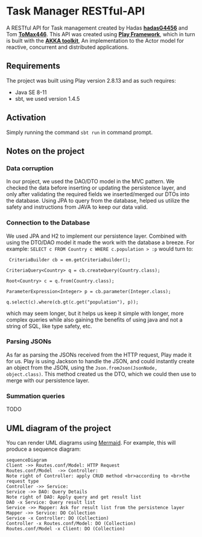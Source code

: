 # Task Manager RESTful-API
A RESTful API for Task management created by Hadas [**hadasG4456**](https://github.com/hadasG4456) and Tom [**ToMax446**](https://github.com/ToMax446).
This API was created using [**Play Framework**](https://www.playframework.com/), which in turn is built with the [**AKKA toolkit**](https://akka.io/), An implementation to the Actor model for reactive, concurrent and distributed applications.



## Requirements
The project was built using Play version 2.8.13 and as such requires:
 - Java SE 8-11
 - sbt, we used version 1.4.5

## Activation

Simply running the command `sbt run` in command prompt.

## Notes on the project

### Data corruption
In our project, we used the DAO/DTO model in the MVC pattern. We checked the data before inserting or updating the persistence layer, and only after validating the required fields we inserted/merged our DTOs into the database. Using JPA to query from the database, helped us utilize the safety and instructions from JAVA to keep our data valid.
### Connection to the Database
We used JPA and H2 to implement our persistence layer. Combined with using the DTO/DAO model it made the work with the database a breeze.
For example: `SELECT c FROM Country c WHERE c.population > :p` would turn to:

` CriteriaBuilder cb = em.getCriteriaBuilder();`

`CriteriaQuery<Country> q = cb.createQuery(Country.class);`

`Root<Country> c = q.from(Country.class);`

`ParameterExpression<Integer> p = cb.parameter(Integer.class);`

`q.select(c).where(cb.gt(c.get("population"), p)); `

which may seem longer, but it helps us keep it simple with longer, more complex queries while also gaining the benefits of using java and not a string of SQL, like type safety, etc.
### Parsing JSONs
As far as parsing the JSONs received from the HTTP request, Play made it for us. Play is using Jackson to handle the JSON, and could instantly create an object from the JSON, using the `Json.fromJson(JsonNode, object.class)`. This method created us the DTO, which we could then use to merge with our persistence layer.
### Summation queries
TODO 

## UML diagram of the project

You can render UML diagrams using [Mermaid](https://mermaidjs.github.io/). For example, this will produce a sequence diagram:
```mermaid
sequenceDiagram
Client ->> Routes.conf/Model: HTTP Request
Routes.conf/Model  ->> Controller: 
Note right of Controller: apply CRUD method <br>according to <br>the request type 
Controller ->> Service: 
Service ->> DAO: Query Details
Note right of DAO: Apply query and get result list
DAO -x Service: Query result list
Service ->> Mapper: Ask for result list from the persistence layer
Mapper ->> Service: DO Collection
Service -x Controller: DO (Collection)
Controller -x Routes.conf/Model: DO (Collection) 
Routes.conf/Model -x Client: DO (Collection)
```
